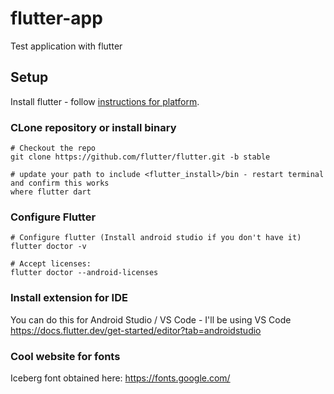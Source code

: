 # flutter-app
Test application with flutter

## Setup
Install flutter - follow [instructions for platform](https://docs.flutter.dev/get-started/install).

### CLone repository or install binary
```
# Checkout the repo
git clone https://github.com/flutter/flutter.git -b stable

# update your path to include <flutter_install>/bin - restart terminal and confirm this works
where flutter dart
```

### Configure Flutter
```
# Configure flutter (Install android studio if you don't have it)
flutter doctor -v

# Accept licenses:
flutter doctor --android-licenses

```
### Install extension for IDE
You can do this for Android Studio / VS Code - I'll be using VS Code
https://docs.flutter.dev/get-started/editor?tab=androidstudio

### Cool website for fonts
Iceberg font obtained here:
https://fonts.google.com/
